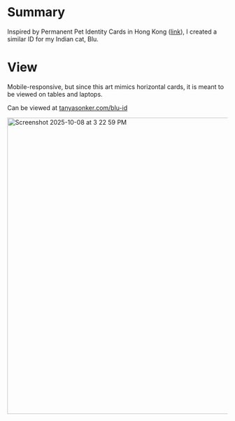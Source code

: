 # Summary
Inspired by Permanent Pet Identity Cards in Hong Kong ([link](https://www.instagram.com/p/DMezqL1oyXa/?utm_source=ig_web_copy_link)), I created a similar ID for my Indian cat, Blu.

# View
Mobile-responsive, but since this art mimics horizontal cards, it is meant to be viewed on tables and laptops. 

Can be viewed at [tanyasonker.com/blu-id](https://tanyasonker.com/blu-id/)

<img width="1197" height="677" alt="Screenshot 2025-10-08 at 3 22 59 PM" src="https://github.com/user-attachments/assets/7cbc7073-28d0-48d6-9d5f-8c4ef98d8cc7" />
